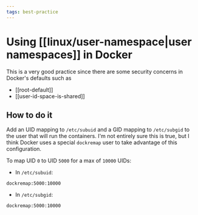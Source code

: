 ```yaml
---
tags: best-practice
---
```


# Using [[linux/user-namespace|user namespaces]] in Docker
This is a very good practice since there are some security concerns in Docker's defaults such as 

* [[root-default]]
* [[user-id-space-is-shared]]

## How to do it
Add an UID mapping to `/etc/subuid` and a GID mapping to `/etc/subgid` to the user that will run the containers. I'm not entirely sure this is true, but I think Docker uses a special `dockremap` user to take advantage of this configuration.

To map UID `0` to UID `5000` for a max of `10000` UIDs:
* In `/etc/subuid`:
```
dockremap:5000:10000
```

* In `/etc/subgid`:
```
dockremap:5000:10000
```

